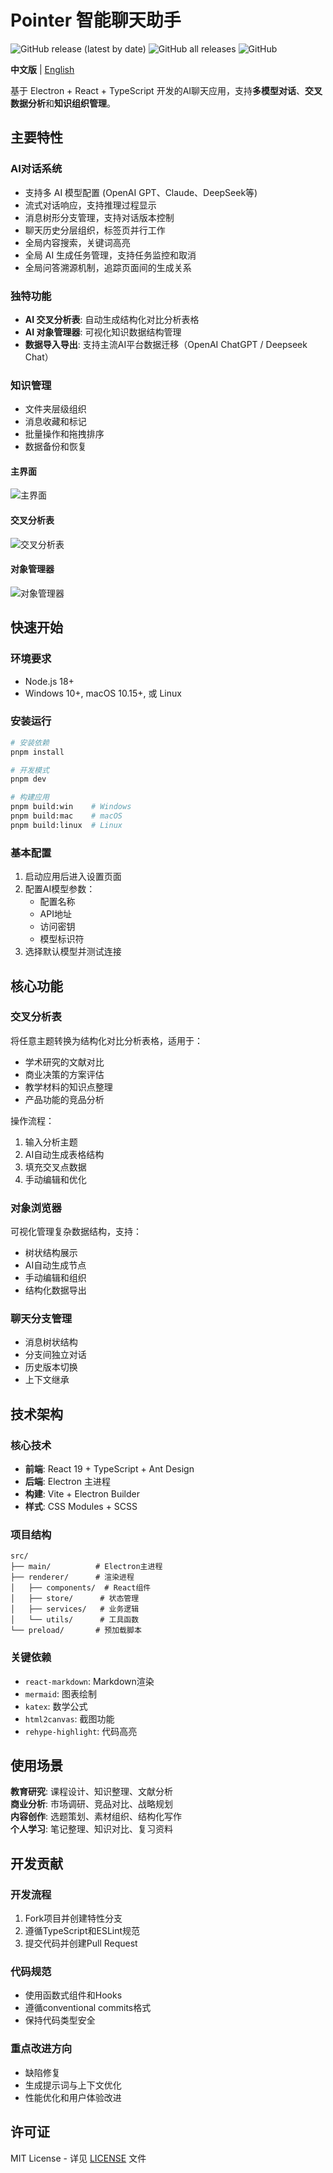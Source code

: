 # Pointer 智能聊天助手

![GitHub release (latest by date)](https://img.shields.io/github/v/release/experdot/pointer)
![GitHub all releases](https://img.shields.io/github/downloads/experdot/pointer/total)
![GitHub](https://img.shields.io/github/license/experdot/pointer)

**中文版** | [English](README.md)

基于 Electron + React + TypeScript 开发的AI聊天应用，支持**多模型对话**、**交叉数据分析**和**知识组织管理**。

## 主要特性

### AI对话系统

- 支持多 AI 模型配置 (OpenAI GPT、Claude、DeepSeek等)
- 流式对话响应，支持推理过程显示
- 消息树形分支管理，支持对话版本控制
- 聊天历史分层组织，标签页并行工作
- 全局内容搜索，关键词高亮
- 全局 AI 生成任务管理，支持任务监控和取消
- 全局问答溯源机制，追踪页面间的生成关系

### 独特功能

- **AI 交叉分析表**: 自动生成结构化对比分析表格
- **AI 对象管理器**: 可视化知识数据结构管理
- **数据导入导出**: 支持主流AI平台数据迁移（OpenAI ChatGPT / Deepseek Chat）

### 知识管理

- 文件夹层级组织
- 消息收藏和标记
- 批量操作和拖拽排序
- 数据备份和恢复

#### 主界面

![主界面](./Screenshot-1.png)

#### 交叉分析表

![交叉分析表](./Screenshot-2.png)

#### 对象管理器

![对象管理器](./Screenshot-3.png)

## 快速开始

### 环境要求

- Node.js 18+
- Windows 10+, macOS 10.15+, 或 Linux

### 安装运行

```bash
# 安装依赖
pnpm install

# 开发模式
pnpm dev

# 构建应用
pnpm build:win    # Windows
pnpm build:mac    # macOS
pnpm build:linux  # Linux
```

### 基本配置

1. 启动应用后进入设置页面
2. 配置AI模型参数：
   - 配置名称
   - API地址
   - 访问密钥
   - 模型标识符
3. 选择默认模型并测试连接

## 核心功能

### 交叉分析表

将任意主题转换为结构化对比分析表格，适用于：

- 学术研究的文献对比
- 商业决策的方案评估
- 教学材料的知识点整理
- 产品功能的竞品分析

操作流程：

1. 输入分析主题
2. AI自动生成表格结构
3. 填充交叉点数据
4. 手动编辑和优化

### 对象浏览器

可视化管理复杂数据结构，支持：

- 树状结构展示
- AI自动生成节点
- 手动编辑和组织
- 结构化数据导出

### 聊天分支管理

- 消息树状结构
- 分支间独立对话
- 历史版本切换
- 上下文继承

## 技术架构

### 核心技术

- **前端**: React 19 + TypeScript + Ant Design
- **后端**: Electron 主进程
- **构建**: Vite + Electron Builder
- **样式**: CSS Modules + SCSS

### 项目结构

```
src/
├── main/          # Electron主进程
├── renderer/      # 渲染进程
│   ├── components/  # React组件
│   ├── store/      # 状态管理
│   ├── services/   # 业务逻辑
│   └── utils/      # 工具函数
└── preload/       # 预加载脚本
```

### 关键依赖

- `react-markdown`: Markdown渲染
- `mermaid`: 图表绘制
- `katex`: 数学公式
- `html2canvas`: 截图功能
- `rehype-highlight`: 代码高亮

## 使用场景

**教育研究**: 课程设计、知识整理、文献分析  
**商业分析**: 市场调研、竞品对比、战略规划  
**内容创作**: 选题策划、素材组织、结构化写作  
**个人学习**: 笔记整理、知识对比、复习资料

## 开发贡献

### 开发流程

1. Fork项目并创建特性分支
2. 遵循TypeScript和ESLint规范
3. 提交代码并创建Pull Request

### 代码规范

- 使用函数式组件和Hooks
- 遵循conventional commits格式
- 保持代码类型安全

### 重点改进方向

- 缺陷修复
- 生成提示词与上下文优化
- 性能优化和用户体验改进

## 许可证

MIT License - 详见 [LICENSE](LICENSE) 文件
